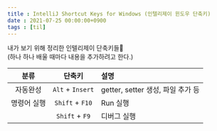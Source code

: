 ```yaml
---
title : IntelliJ Shortcut Keys for Windows (인텔리제이 윈도우 단축키)
date : 2021-07-25 00:00:00+0900
tags : [til]
---
```


내가 보기 위해 정리한 인텔리제이 단축키들📝  
(하나 하나 배울 때마다 내용을 추가하려고 한다.)  

| 분류 | 단축키 | 설명 | 
| :---: | :---: | :--- |
| 자동완성 | `Alt` + `Insert` | getter, setter 생성, 파일 추가 등 | 
| 명령어 실행 | `Shift` + `F10` | Run 실행 | 
|  | `Shift` + `F9` | 디버그 실행 | 